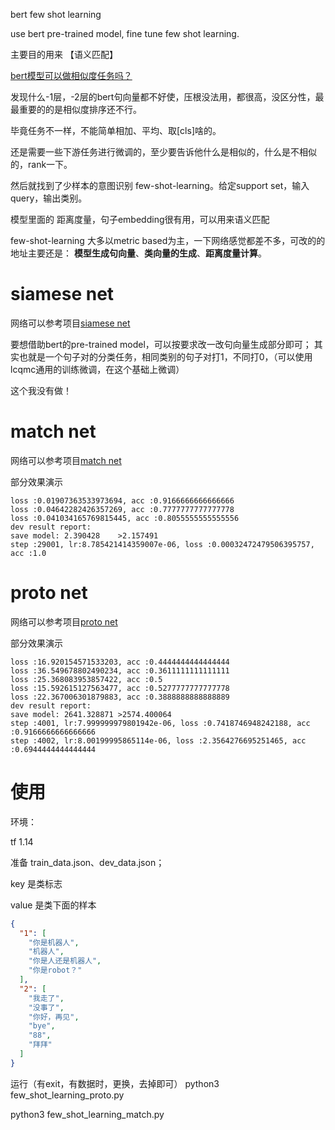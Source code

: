 bert few shot learning

use bert pre-trained model, fine tune few shot learning. 

主要目的用来 【语义匹配】

[bert模型可以做相似度任务吗？](https://www.zhihu.com/question/354129879)

发现什么-1层，-2层的bert句向量都不好使，压根没法用，都很高，没区分性，最最重要的的是相似度排序还不行。

毕竟任务不一样，不能简单相加、平均、取[cls]啥的。

还是需要一些下游任务进行微调的，至少要告诉他什么是相似的，什么是不相似的，rank一下。

然后就找到了少样本的意图识别 few-shot-learning。给定support set，输入 query，输出类别。

模型里面的 距离度量，句子embedding很有用，可以用来语义匹配

few-shot-learning 大多以metric based为主，一下网络感觉都差不多，可改的的地址主要还是： **模型生成句向量**、**类向量的生成**、**距离度量计算**。


# siamese net

网络可以参考项目[siamese net](https://github.com/dhwajraj/deep-siamese-text-similarity)

要想借助bert的pre-trained model，可以按要求改一改句向量生成部分即可；
其实也就是一个句子对的分类任务，相同类别的句子对打1，不同打0，（可以使用lcqmc通用的训练微调，在这个基础上微调）

这个我没有做！

# match net

网络可以参考项目[match net](https://github.com/AntreasAntoniou/MatchingNetworks)

部分效果演示
```
loss :0.01907363533973694, acc :0.9166666666666666
loss :0.04642282426357269, acc :0.7777777777777778
loss :0.041034165769815445, acc :0.8055555555555556
dev result report:
save model:	2.390428	>2.157491
step :29001, lr:8.785421414359007e-06, loss :0.00032472479506395757, acc :1.0
```

# proto net

网络可以参考项目[proto net](https://github.com/abdulfatir/prototypical-networks-tensorflow)


部分效果演示
```
loss :16.920154571533203, acc :0.4444444444444444
loss :36.549678802490234, acc :0.3611111111111111
loss :25.368083953857422, acc :0.5
loss :15.592615127563477, acc :0.5277777777777778
loss :22.367006301879883, acc :0.3888888888888889
dev result report:
save model:	2641.328871	>2574.400064
step :4001, lr:7.999999979801942e-06, loss :0.7418746948242188, acc :0.9166666666666666
step :4002, lr:8.00199995865114e-06, loss :2.3564276695251465, acc :0.6944444444444444
```


# 使用

环境：

tf 1.14

准备 train_data.json、dev_data.json；

key 是类标志

value 是类下面的样本
```json
{
  "1": [
    "你是机器人",
    "机器人",
    "你是人还是机器人",
    "你是robot？"
  ],
  "2": [
    "我走了",
    "没事了",
    "你好，再见",
    "bye",
    "88",
    "拜拜"
  ]
}
```
运行（有exit，有数据时，更换，去掉即可）
python3 few_shot_learning_proto.py

python3 few_shot_learning_match.py